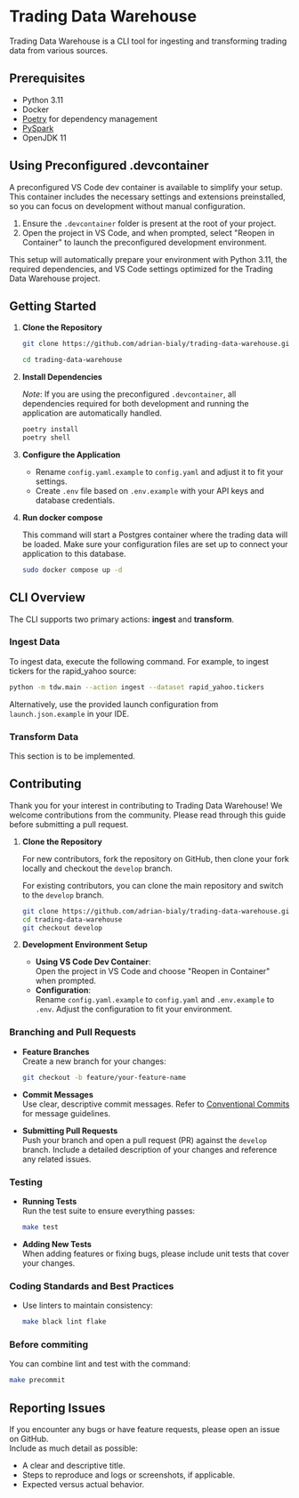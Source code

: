 # Trading Data Warehouse

Trading Data Warehouse is a CLI tool for ingesting and transforming trading data from various sources.

## Prerequisites

- Python 3.11
- Docker
- [Poetry](https://python-poetry.org/) for dependency management
- [PySpark](https://spark.apache.org/)
- OpenJDK 11

## Using Preconfigured .devcontainer

A preconfigured VS Code dev container is available to simplify your setup. This container includes the necessary settings and extensions preinstalled, so you can focus on development without manual configuration.

1. Ensure the `.devcontainer` folder is present at the root of your project.
2. Open the project in VS Code, and when prompted, select "Reopen in Container" to launch the preconfigured development environment.

This setup will automatically prepare your environment with Python 3.11, the required dependencies, and VS Code settings optimized for the Trading Data Warehouse project.


## Getting Started

1. **Clone the Repository**

    ```sh
    git clone https://github.com/adrian-bialy/trading-data-warehouse.git

    cd trading-data-warehouse
    ```
2. **Install Dependencies**

    *Note*: If you are using the preconfigured `.devcontainer`, all dependencies required for both development and running the application are automatically handled.

    ```sh
    poetry install
    poetry shell
    ```
3. **Configure the Application**
    - Rename `config.yaml.example` to `config.yaml` and adjust it to fit your settings.
    - Create `.env` file based on `.env.example` with your API keys and database credentials.
4. **Run docker compose**

    This command will start a Postgres container where the trading data will be loaded. Make sure your configuration files are set up to connect your application to this database.
    ```sh
    sudo docker compose up -d
    ```
## CLI Overview

The CLI supports two primary actions: **ingest** and **transform**.

### Ingest Data

To ingest data, execute the following command. For example, to ingest tickers for the rapid_yahoo source:

```sh
python -m tdw.main --action ingest --dataset rapid_yahoo.tickers
```

Alternatively, use the provided launch configuration from `launch.json.example` in your IDE.

### Transform Data

This section is to be implemented.

## Contributing
Thank you for your interest in contributing to Trading Data Warehouse! We welcome contributions from the community. Please read through this guide before submitting a pull request.

1. **Clone the Repository**

   For new contributors, fork the repository on GitHub, then clone your fork locally and checkout the `develop` branch.

   For existing contributors, you can clone the main repository and switch to the `develop` branch.

   ```sh
   git clone https://github.com/adrian-bialy/trading-data-warehouse.git
   cd trading-data-warehouse
   git checkout develop
   ```
2. **Development Environment Setup**  
   - **Using VS Code Dev Container**:  
     Open the project in VS Code and choose "Reopen in Container" when prompted.
   - **Configuration**:  
     Rename `config.yaml.example` to `config.yaml` and `.env.example` to `.env`. Adjust the configuration to fit your environment.

### Branching and Pull Requests

- **Feature Branches**  
  Create a new branch for your changes:
  ```sh
  git checkout -b feature/your-feature-name
  ```

- **Commit Messages**  
  Use clear, descriptive commit messages. Refer to [Conventional Commits](https://www.conventionalcommits.org/) for message guidelines.

- **Submitting Pull Requests**  
  Push your branch and open a pull request (PR) against the `develop` branch. Include a detailed description of your changes and reference any related issues.

### Testing

- **Running Tests**  
  Run the test suite to ensure everything passes:
  ```sh
  make test
  ```

- **Adding New Tests**  
  When adding features or fixing bugs, please include unit tests that cover your changes.

### Coding Standards and Best Practices

- Use linters to maintain consistency:
  ```sh
  make black lint flake
  ```
### Before commiting
  You can combine lint and test with the command:
  ```sh
  make precommit
  ```
## Reporting Issues

If you encounter any bugs or have feature requests, please open an issue on GitHub.  
Include as much detail as possible:
- A clear and descriptive title.
- Steps to reproduce and logs or screenshots, if applicable.
- Expected versus actual behavior.

